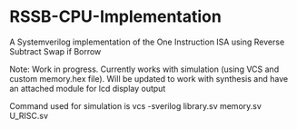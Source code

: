 # RSSB-CPU-Implementation
A Systemverilog implementation of the One Instruction ISA using Reverse Subtract Swap if Borrow



Note: Work in progress. Currently works with simulation (using VCS and custom memory.hex file).
      Will be updated to work with synthesis and have an attached module for lcd display output


Command used for simulation is vcs -sverilog library.sv memory.sv U_RISC.sv
